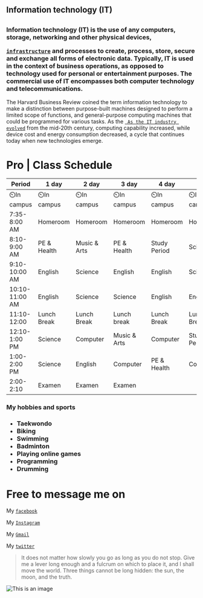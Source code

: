 <h2>Information technology (IT)<h2>

<h3>Information technology (IT) is the use of any computers, storage, networking and other physical devices,

[`infrastructure`](https://www.techtarget.com/searchdatacenter/definition/infrastructure)
and processes to create, process, store, secure and exchange all forms of electronic data. Typically, IT is used in the context of business operations, as opposed to technology used for personal or entertainment purposes. The commercial use of IT encompasses both computer technology and telecommunications.</h3>

The Harvard Business Review coined the term information technology to make a distinction between purpose-built machines designed to perform a limited scope of functions, and general-purpose computing machines that could be programmed for various tasks. As the 
[` As the IT industry evolved`](https://www.techtarget.com/whatis/feature/A-brief-history-of-the-evolution-and-growth-of-IT) 
from the mid-20th century, computing capability increased, while device cost and energy consumption decreased, a cycle that continues today when new technologies emerge.

<h1>Pro | Class Schedule</h1>
  
  | Period | 1 day | 2 day | 3 day | 4 day | 5 day |
  |--------|-------|-------|-------|-------|-------|
  | ⏲️In campus | ⏲️In campus | ⏲️In campus | ⏲️In campus | ⏲️In campus | ⏲️In campus |
  | 7:35-8:00 AM| Homeroom | Homeroom | Homeroom | Homeroom | Homeroom|
  | 8:10-9:00 AM| PE & Health | Music & Arts | PE & Health | Study Period | Science |
  | 9:10-10:00 AM | English | Science | English | English | Science |
  | 10:10-11:00 AM| English | Science | Science | English | English 
  | 11:10-12:00 | Lunch Break | Lunch Break | Lunch break | Lunch Break | Lunch Break |
  | 12:10-1:00 PM | Science | Computer | Music & Arts | Computer | Study Period |
  | 1:00-2:00 PM | Science | English | Computer | PE & Health | Computer |
  | 2:00-2:10 | Examen | Examen | Examen
  
  <h3>My hobbies and sports<h3>
   
  <ul>
  <li>Taekwondo</li>
  <li>Biking</li>
  <li>Swimming</li>
  <li>Badminton</li>
    <li>Playing online games</li>
    <li>Programming</li>
    <li>Drumming</li>
</ul>
    
  <h1>Free to message me on</h1>
  
  My [`facebook`](https://www.facebook.com/tronixza/)
  
  My [`Instagram`](https://www.instagram.com/tronixz13/)
    
  My [`Gmail`](https://mail.google.com/mail/u/0/#search/dnayala%40gbox.adnu.edu.ph)
  
  My [`twitter`](https://twitter.com/Tronixz13)
    
>It does not matter how slowly you go as long as you do not stop. Give me a lever long enough and a fulcrum on which to place it, and I shall move the world. Three things cannot be long hidden: the sun, the moon, and the truth.
    
![This is an image](https://myoctocat.com/assets/images/base-octocat.svg)
    
    
  
 
    
    

    
  

    

  

 


